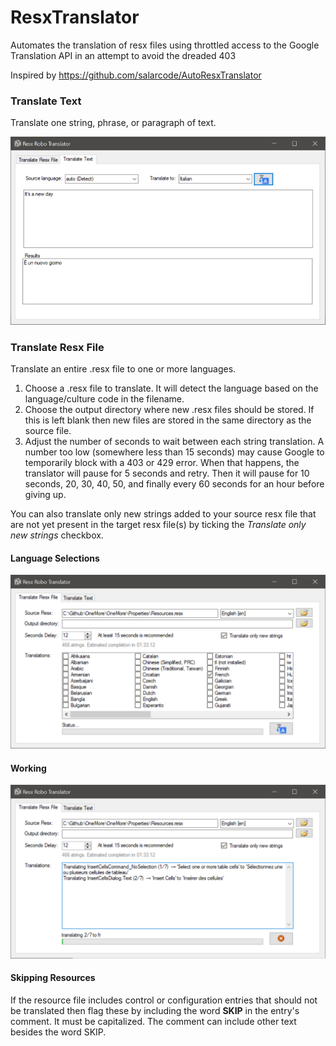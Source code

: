 # ResxTranslator
Automates the translation of resx files using throttled access to the Google Translation API in an attempt to avoid the dreaded 403

Inspired by https://github.com/salarcode/AutoResxTranslator

### Translate Text
Translate one string, phrase, or paragraph of text.

![Translate Text](Images/TranslateTextScreen.png)


### Translate Resx File
Translate an entire .resx file to one or more languages.

1. Choose a .resx file to translate. It will detect the language based on the language/culture
   code in the filename. 
2. Choose the output directory where new .resx files should be stored. If this is left blank
   then new files are stored in the same directory as the source file.
3. Adjust the number of seconds to wait between each string translation. A number too low
   (somewhere less than 15 seconds) may cause Google to temporarily block with a 403 or 429
   error. When that happens, the translator will pause for 5 seconds and retry. Then it will
   pause for 10 seconds, 20, 30, 40, 50, and finally every 60 seconds for an hour before
   giving up.

You can also translate only new strings added to your source resx file that are not yet
present in the target resx file(s) by ticking the _Translate only new strings_ checkbox.

#### Language Selections

![Translate Resx](Images/LanguagesScreen.png)

#### Working

![Translate Resx](Images/TranslateResxScreen.png)

#### Skipping Resources

If the resource file includes control or configuration entries that should not be translated
then flag these by including the word **SKIP** in the entry's comment. It must be capitalized.
The comment can include other text besides the word SKIP.

